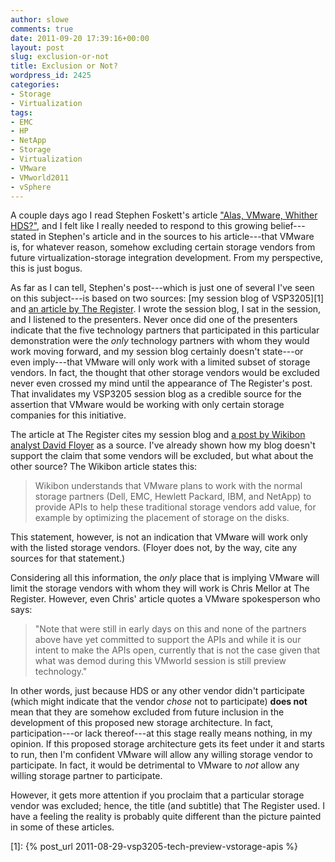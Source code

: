 ```yaml
---
author: slowe
comments: true
date: 2011-09-20 17:39:16+00:00
layout: post
slug: exclusion-or-not
title: Exclusion or Not?
wordpress_id: 2425
categories:
- Storage
- Virtualization
tags:
- EMC
- HP
- NetApp
- Storage
- Virtualization
- VMware
- VMworld2011
- vSphere
---
```


A couple days ago I read Stephen Foskett's article ["Alas, VMware, Whither HDS?"](http://blog.fosketts.net/2011/09/18/vmware-vaai-hds/), and I felt like I really needed to respond to this growing belief---stated in Stephen's article and in the sources to his article---that VMware is, for whatever reason, somehow excluding certain storage vendors from future virtualization-storage integration development. From my perspective, this is just bogus.

As far as I can tell, Stephen's post---which is just one of several I've seen on this subject---is based on two sources: [my session blog of VSP3205][1] and [an article by The Register](http://www.theregister.co.uk/2011/09/09/vmware_lun_war/). I wrote the session blog, I sat in the session, and I listened to the presenters. Never once did one of the presenters indicate that the five technology partners that participated in this particular demonstration were the _only_ technology partners with whom they would work moving forward, and my session blog certainly doesn't state---or even imply---that VMware will only work with a limited subset of storage vendors. In fact, the thought that other storage vendors would be excluded never even crossed my mind until the appearance of The Register's post. That invalidates my VSP3205 session blog as a credible source for the assertion that VMware would be working with only certain storage companies for this initiative.

The article at The Register cites my session blog and [a post by Wikibon analyst David Floyer](http://wikibon.org/wiki/v/VMware_Storage_Innovation) as a source. I've already shown how my blog doesn't support the claim that some vendors will be excluded, but what about the other source? The Wikibon article states this:

>Wikibon understands that VMware plans to work with the normal storage partners (Dell, EMC, Hewlett Packard, IBM, and NetApp) to provide APIs to help these traditional storage vendors add value, for example by optimizing the placement of storage on the disks.

This statement, however, is not an indication that VMware will work only with the listed storage vendors. (Floyer does not, by the way, cite any sources for that statement.)

Considering all this information, the _only_ place that is implying VMware will limit the storage vendors with whom they will work is Chris Mellor at The Register. However, even Chris' article quotes a VMware spokesperson who says:

>"Note that were still in early days on this and none of the partners above have yet committed to support the APIs  and while it is our intent to make the APIs open, currently that is not the case given that what was demod during this VMworld session is still preview technology."

In other words, just because HDS or any other vendor didn't participate (which might indicate that the vendor _chose_ not to participate) **does not** mean that they are somehow excluded from future inclusion in the development of this proposed new storage architecture. In fact, participation---or lack thereof---at this stage really means nothing, in my opinion. If this proposed storage architecture gets its feet under it and starts to run, then I'm confident VMware will allow any willing storage vendor to participate. In fact, it would be detrimental to VMware to _not_ allow any willing storage partner to participate.

However, it gets more attention if you proclaim that a particular storage vendor was excluded; hence, the title (and subtitle) that The Register used. I have a feeling the reality is probably quite different than the picture painted in some of these articles.

[1]: {% post_url 2011-08-29-vsp3205-tech-preview-vstorage-apis %}
